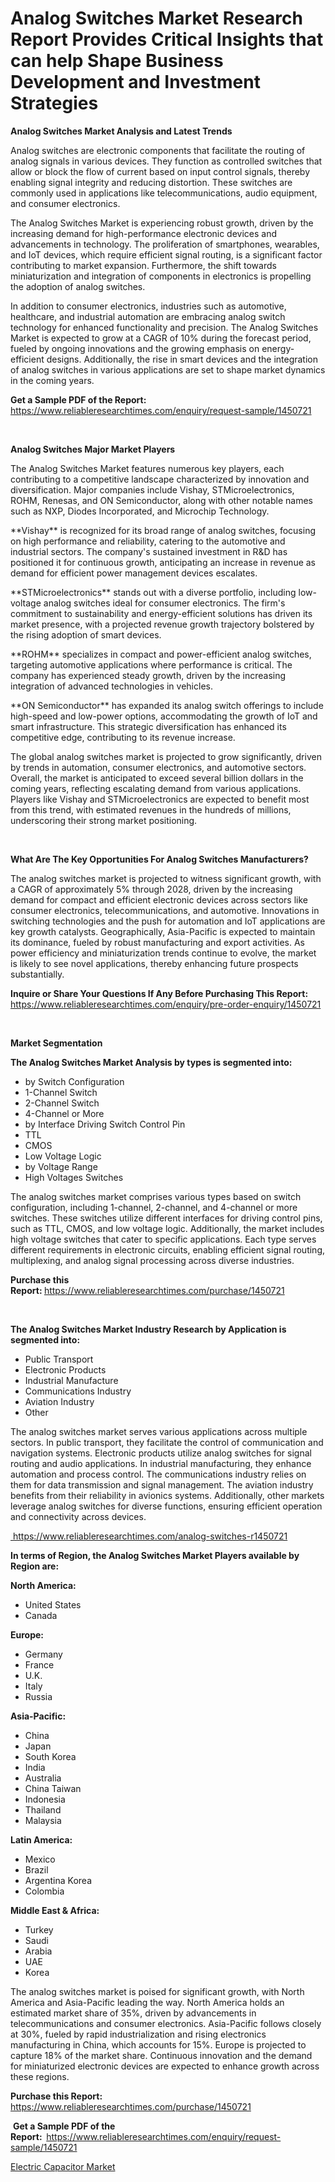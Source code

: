 <p><h1>Analog Switches Market Research Report Provides Critical Insights that can help Shape Business Development and Investment Strategies</h1></p><p><strong>Analog Switches Market Analysis and Latest Trends</strong></p>
<p><p>Analog switches are electronic components that facilitate the routing of analog signals in various devices. They function as controlled switches that allow or block the flow of current based on input control signals, thereby enabling signal integrity and reducing distortion. These switches are commonly used in applications like telecommunications, audio equipment, and consumer electronics.</p><p>The Analog Switches Market is experiencing robust growth, driven by the increasing demand for high-performance electronic devices and advancements in technology. The proliferation of smartphones, wearables, and IoT devices, which require efficient signal routing, is a significant factor contributing to market expansion. Furthermore, the shift towards miniaturization and integration of components in electronics is propelling the adoption of analog switches.</p><p>In addition to consumer electronics, industries such as automotive, healthcare, and industrial automation are embracing analog switch technology for enhanced functionality and precision. The Analog Switches Market is expected to grow at a CAGR of 10% during the forecast period, fueled by ongoing innovations and the growing emphasis on energy-efficient designs. Additionally, the rise in smart devices and the integration of analog switches in various applications are set to shape market dynamics in the coming years.</p></p>
<p><strong>Get a Sample PDF of the Report:&nbsp;</strong> <a href="https://www.reliableresearchtimes.com/enquiry/request-sample/1450721?utm_campaign=2934&utm_medium=2&utm_source=Github&utm_content=ia&utm_term=06042025&utm_id=analog-switches">https://www.reliableresearchtimes.com/enquiry/request-sample/1450721</a></p>
<p>&nbsp;</p>
<p><strong>Analog Switches Major Market Players</strong></p>
<p><p>The Analog Switches Market features numerous key players, each contributing to a competitive landscape characterized by innovation and diversification. Major companies include Vishay, STMicroelectronics, ROHM, Renesas, and ON Semiconductor, along with other notable names such as NXP, Diodes Incorporated, and Microchip Technology.</p><p>**Vishay** is recognized for its broad range of analog switches, focusing on high performance and reliability, catering to the automotive and industrial sectors. The company's sustained investment in R&D has positioned it for continuous growth, anticipating an increase in revenue as demand for efficient power management devices escalates.</p><p>**STMicroelectronics** stands out with a diverse portfolio, including low-voltage analog switches ideal for consumer electronics. The firm's commitment to sustainability and energy-efficient solutions has driven its market presence, with a projected revenue growth trajectory bolstered by the rising adoption of smart devices.</p><p>**ROHM** specializes in compact and power-efficient analog switches, targeting automotive applications where performance is critical. The company has experienced steady growth, driven by the increasing integration of advanced technologies in vehicles.</p><p>**ON Semiconductor** has expanded its analog switch offerings to include high-speed and low-power options, accommodating the growth of IoT and smart infrastructure. This strategic diversification has enhanced its competitive edge, contributing to its revenue increase.</p><p>The global analog switches market is projected to grow significantly, driven by trends in automation, consumer electronics, and automotive sectors. Overall, the market is anticipated to exceed several billion dollars in the coming years, reflecting escalating demand from various applications. Players like Vishay and STMicroelectronics are expected to benefit most from this trend, with estimated revenues in the hundreds of millions, underscoring their strong market positioning.</p></p>
<p>&nbsp;</p>
<p><strong>What Are The Key Opportunities For Analog Switches Manufacturers?</strong></p>
<p><p>The analog switches market is projected to witness significant growth, with a CAGR of approximately 5% through 2028, driven by the increasing demand for compact and efficient electronic devices across sectors like consumer electronics, telecommunications, and automotive. Innovations in switching technologies and the push for automation and IoT applications are key growth catalysts. Geographically, Asia-Pacific is expected to maintain its dominance, fueled by robust manufacturing and export activities. As power efficiency and miniaturization trends continue to evolve, the market is likely to see novel applications, thereby enhancing future prospects substantially.</p></p>
<p><strong>Inquire or Share Your Questions If Any Before Purchasing This Report:</strong> <a href="https://www.reliableresearchtimes.com/enquiry/pre-order-enquiry/1450721?utm_campaign=2934&utm_medium=2&utm_source=Github&utm_content=ia&utm_term=06042025&utm_id=analog-switches">https://www.reliableresearchtimes.com/enquiry/pre-order-enquiry/1450721</a></p>
<p>&nbsp;</p>
<p><strong>Market Segmentation</strong></p>
<p><strong>The Analog Switches Market Analysis by types is segmented into:</strong></p>
<p><ul><li>by Switch Configuration</li><li>1-Channel Switch</li><li>2-Channel Switch</li><li>4-Channel or More</li><li>by Interface Driving Switch Control Pin</li><li>TTL</li><li>CMOS</li><li>Low Voltage Logic</li><li>by Voltage Range</li><li>High Voltages Switches</li></ul></p>
<p><p>The analog switches market comprises various types based on switch configuration, including 1-channel, 2-channel, and 4-channel or more switches. These switches utilize different interfaces for driving control pins, such as TTL, CMOS, and low voltage logic. Additionally, the market includes high voltage switches that cater to specific applications. Each type serves different requirements in electronic circuits, enabling efficient signal routing, multiplexing, and analog signal processing across diverse industries.</p></p>
<p><strong>Purchase this Report:&nbsp;</strong><a href="https://www.reliableresearchtimes.com/purchase/1450721?utm_campaign=2934&utm_medium=2&utm_source=Github&utm_content=ia&utm_term=06042025&utm_id=analog-switches">https://www.reliableresearchtimes.com/purchase/1450721</a></p>
<p>&nbsp;</p>
<p><strong>The Analog Switches Market Industry Research by Application is segmented into:</strong></p>
<p><ul><li>Public Transport</li><li>Electronic Products</li><li>Industrial Manufacture</li><li>Communications Industry</li><li>Aviation Industry</li><li>Other</li></ul></p>
<p><p>The analog switches market serves various applications across multiple sectors. In public transport, they facilitate the control of communication and navigation systems. Electronic products utilize analog switches for signal routing and audio applications. In industrial manufacturing, they enhance automation and process control. The communications industry relies on them for data transmission and signal management. The aviation industry benefits from their reliability in avionics systems. Additionally, other markets leverage analog switches for diverse functions, ensuring efficient operation and connectivity across devices.</p></p>
<p><a href="https://www.reliableresearchtimes.com/analog-switches-r1450721?utm_campaign=2934&utm_medium=2&utm_source=Github&utm_content=ia&utm_term=06042025&utm_id=analog-switches">&nbsp;https://www.reliableresearchtimes.com/analog-switches-r1450721</a></p>
<p><strong>In terms of Region, the Analog Switches Market Players available by Region are:</strong></p>
<p>
    <p> <strong> North America: </strong>
        <ul>
            <li>United States</li>
            <li>Canada</li>
        </ul>
        </p> 
    <p> <strong> Europe: </strong>
        <ul>
            <li>Germany</li>
            <li>France</li>
            <li>U.K.</li>
            <li>Italy</li>
            <li>Russia</li>
        </ul>
        </p> 
    <p> <strong> Asia-Pacific: </strong>
        <ul>
            <li>China</li>
            <li>Japan</li>
            <li>South Korea</li>
            <li>India</li>
            <li>Australia</li>
            <li>China Taiwan</li>
            <li>Indonesia</li>
            <li>Thailand</li>
            <li>Malaysia</li>
        </ul>
        </p> 
    <p> <strong> Latin America: </strong>
        <ul>
            <li>Mexico</li>
            <li>Brazil</li>
            <li>Argentina Korea</li>
            <li>Colombia</li>
        </ul>
        </p> 
    <p> <strong> Middle East & Africa: </strong>
        <ul>
            <li>Turkey</li>
            <li>Saudi</li>
            <li>Arabia</li>
            <li>UAE</li>
            <li>Korea</li>
        </ul>
    </p>
    </p>
<p><p>The analog switches market is poised for significant growth, with North America and Asia-Pacific leading the way. North America holds an estimated market share of 35%, driven by advancements in telecommunications and consumer electronics. Asia-Pacific follows closely at 30%, fueled by rapid industrialization and rising electronics manufacturing in China, which accounts for 15%. Europe is projected to capture 18% of the market share. Continuous innovation and the demand for miniaturized electronic devices are expected to enhance growth across these regions.</p></p>
<p><strong>Purchase this Report: </strong><a href="https://www.reliableresearchtimes.com/purchase/1450721?utm_campaign=2934&utm_medium=2&utm_source=Github&utm_content=ia&utm_term=06042025&utm_id=analog-switches">https://www.reliableresearchtimes.com/purchase/1450721</a></p>
<p>&nbsp;<strong>Get a Sample PDF of the Report:&nbsp;&nbsp;</strong><a href="https://www.reliableresearchtimes.com/enquiry/request-sample/1450721?utm_campaign=2934&utm_medium=2&utm_source=Github&utm_content=ia&utm_term=06042025&utm_id=analog-switches">https://www.reliableresearchtimes.com/enquiry/request-sample/1450721</a></p>
<p><strong></strong></p>
<p><p><a href="https://github.com/briandahm87/Market-Research-Report-List-1/blob/main/electric-capacitor-market.md?utm_campaign=2934&utm_medium=2&utm_source=Github&utm_content=ia&utm_term=06042025&utm_id=analog-switches">Electric Capacitor Market</a></p></p>